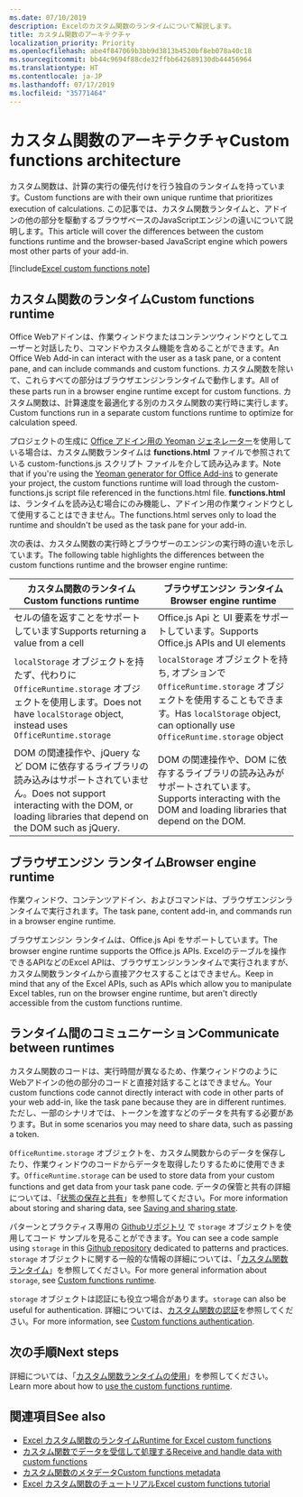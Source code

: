 ```yaml
---
ms.date: 07/10/2019
description: Excelのカスタム関数のランタイムについて解説します。
title: カスタム関数のアーキテクチャ
localization_priority: Priority
ms.openlocfilehash: abe4f847069b3bb9d3813b4520bf8eb078a40c18
ms.sourcegitcommit: bb44c9694f88cde32ffbb642689130db44456964
ms.translationtype: HT
ms.contentlocale: ja-JP
ms.lasthandoff: 07/17/2019
ms.locfileid: "35771464"
---
```

# <a name="custom-functions-architecture"></a><span data-ttu-id="66311-103">カスタム関数のアーキテクチャ</span><span class="sxs-lookup"><span data-stu-id="66311-103">Custom functions architecture</span></span>

 <span data-ttu-id="66311-104">カスタム関数は、計算の実行の優先付けを行う独自のランタイムを持っています。</span><span class="sxs-lookup"><span data-stu-id="66311-104">Custom functions are with their own unique runtime that prioritizes execution of calculations.</span></span> <span data-ttu-id="66311-105">この記事では、カスタム関数ランタイムと、アドインの他の部分を駆動するブラウザベースのJavaScriptエンジンの違いについて説明します。</span><span class="sxs-lookup"><span data-stu-id="66311-105">This article will cover the differences between the custom functions runtime and the browser-based JavaScript engine which powers most other parts of your add-in.</span></span>

[!include[Excel custom functions note](../includes/excel-custom-functions-note.md)]

## <a name="custom-functions-runtime"></a><span data-ttu-id="66311-106">カスタム関数のランタイム</span><span class="sxs-lookup"><span data-stu-id="66311-106">Custom functions runtime</span></span>

<span data-ttu-id="66311-107">Office Webアドインは、作業ウィンドウまたはコンテンツウィンドウとしてユーザーと対話したり、コマンドやカスタム機能を含めることができます。</span><span class="sxs-lookup"><span data-stu-id="66311-107">An Office Web Add-in can interact with the user as a task pane, or a content pane, and can include commands and custom functions.</span></span> <span data-ttu-id="66311-108">カスタム関数を除いて、これらすべての部分はブラウザエンジンランタイムで動作します。</span><span class="sxs-lookup"><span data-stu-id="66311-108">All of these parts run in a browser engine runtime except for custom functions.</span></span> <span data-ttu-id="66311-109">カスタム関数は、計算速度を最適化する別のカスタム関数の実行時に実行します。</span><span class="sxs-lookup"><span data-stu-id="66311-109">Custom functions run in a separate custom functions runtime to optimize for calculation speed.</span></span>

<span data-ttu-id="66311-110">プロジェクトの生成に [Office アドイン用の Yeoman ジェネレーター](https://www.npmjs.com/package/generator-office)を使用している場合は、カスタム関数ランタイムは **functions.html** ファイルで参照されている custom-functions.js スクリプト ファイルを介して読み込みます。</span><span class="sxs-lookup"><span data-stu-id="66311-110">Note that if you're using the [Yeoman generator for Office Add-ins](https://www.npmjs.com/package/generator-office) to generate your project, the custom functions runtime will load through the custom-functions.js script file referenced in the functions.html file.</span></span> <span data-ttu-id="66311-111">**functions.html** は、ランタイムを読み込む場合にのみ機能し、アドイン用の作業ウィンドウとして使用することはできません。</span><span class="sxs-lookup"><span data-stu-id="66311-111">The functions.html serves only to load the runtime and shouldn't be used as the task pane for your add-in.</span></span>

<span data-ttu-id="66311-112">次の表は、カスタム関数の実行時とブラウザーのエンジンの実行時の違いを示しています。</span><span class="sxs-lookup"><span data-stu-id="66311-112">The following table highlights the differences between the custom functions runtime and the browser engine runtime:</span></span>

| <span data-ttu-id="66311-113">カスタム関数のランタイム</span><span class="sxs-lookup"><span data-stu-id="66311-113">Custom functions runtime</span></span>  | <span data-ttu-id="66311-114">ブラウザエンジン ランタイム</span><span class="sxs-lookup"><span data-stu-id="66311-114">Browser engine runtime</span></span>    |
|------------------------------------------------------------------ |-------------------------------------------------------------------------------------------------------------- |
| <span data-ttu-id="66311-115">セルの値を返すことをサポートしています</span><span class="sxs-lookup"><span data-stu-id="66311-115">Supports returning a value from a cell</span></span>    | <span data-ttu-id="66311-116">Office.js Api と UI 要素をサポートしています。</span><span class="sxs-lookup"><span data-stu-id="66311-116">Supports Office.js APIs and UI elements</span></span>   |
| <span data-ttu-id="66311-117">`localStorage` オブジェクトを持たず、代わりに `OfficeRuntime.storage` オブジェクトを使用します。</span><span class="sxs-lookup"><span data-stu-id="66311-117">Does not have `localStorage` object, instead uses `OfficeRuntime.storage`</span></span>     | <span data-ttu-id="66311-118">`localStorage` オブジェクトを持ち, オプションで `OfficeRuntime.storage` オブジェクトを使用することもできます。</span><span class="sxs-lookup"><span data-stu-id="66311-118">Has `localStorage` object, can optionally use `OfficeRuntime.storage` object</span></span>     |
| <span data-ttu-id="66311-119">DOM の関連操作や、jQuery など DOM に依存するライブラリの読み込みはサポートされていません。</span><span class="sxs-lookup"><span data-stu-id="66311-119">Does not support interacting with the DOM, or loading libraries that depend on the DOM such as jQuery.</span></span>    | <span data-ttu-id="66311-120">DOM の関連操作や、DOM に依存するライブラリの読み込みがサポートされています。</span><span class="sxs-lookup"><span data-stu-id="66311-120">Supports interacting with the DOM and loading libraries that depend on the DOM.</span></span> |

## <a name="browser-engine-runtime"></a><span data-ttu-id="66311-121">ブラウザエンジン ランタイム</span><span class="sxs-lookup"><span data-stu-id="66311-121">Browser engine runtime</span></span>

<span data-ttu-id="66311-122">作業ウィンドウ、コンテンツアドイン、およびコマンドは、ブラウザエンジンランタイムで実行されます。</span><span class="sxs-lookup"><span data-stu-id="66311-122">The task pane, content add-in, and commands run in a browser engine runtime.</span></span>

<span data-ttu-id="66311-123">ブラウザエンジン ランタイムは、Office.js Api をサポートしています。</span><span class="sxs-lookup"><span data-stu-id="66311-123">The browser engine runtime supports the Office.js APIs.</span></span> <span data-ttu-id="66311-124">Excelのテーブルを操作できるAPIなどのExcel APIは、ブラウザエンジンランタイムで実行されますが、カスタム関数ランタイムから直接アクセスすることはできません。</span><span class="sxs-lookup"><span data-stu-id="66311-124">Keep in mind that any of the Excel APIs, such as APIs which allow you to manipulate Excel tables, run on the browser engine runtime, but aren't directly accessible from the custom functions runtime.</span></span>

## <a name="communicate-between-runtimes"></a><span data-ttu-id="66311-125">ランタイム間のコミュニケーション</span><span class="sxs-lookup"><span data-stu-id="66311-125">Communicate between runtimes</span></span>

<span data-ttu-id="66311-126">カスタム関数のコードは、実行時間が異なるため、作業ウィンドウのようにWebアドインの他の部分のコードと直接対話することはできません。</span><span class="sxs-lookup"><span data-stu-id="66311-126">Your custom functions code cannot directly interact with code in other parts of your web add-in, like the task pane because they are in different runtimes.</span></span> <span data-ttu-id="66311-127">ただし、一部のシナリオでは、トークンを渡すなどのデータを共有する必要があります。</span><span class="sxs-lookup"><span data-stu-id="66311-127">But in some scenarios you may need to share data, such as passing a token.</span></span>

<span data-ttu-id="66311-128">`OfficeRuntime.storage` オブジェクトを、カスタム関数からのデータを保存したり、作業ウィンドウのコードからデータを取得したりするために使用できます。</span><span class="sxs-lookup"><span data-stu-id="66311-128">`OfficeRuntime.storage` can be used to store data from your custom functions and get data from your task pane code.</span></span> <span data-ttu-id="66311-129">データの保管と共有の詳細については、「[状態の保存と共有](custom-functions-save-state.md)」を参照してください。</span><span class="sxs-lookup"><span data-stu-id="66311-129">For more information about storing and sharing data, see [Saving and sharing state](custom-functions-save-state.md).</span></span>

<span data-ttu-id="66311-130">パターンとプラクティス専用の [Githubリポジトリ](https://github.com/OfficeDev/PnP-OfficeAddins/tree/master/Excel-custom-functions/AsyncStorage) で `storage` オブジェクトを使用してコード サンプルを見ることができます。</span><span class="sxs-lookup"><span data-stu-id="66311-130">You can see a code sample using `storage` in this [Github repository](https://github.com/OfficeDev/PnP-OfficeAddins/tree/master/Excel-custom-functions/AsyncStorage) dedicated to patterns and practices.</span></span>
<span data-ttu-id="66311-131">`storage` オブジェクトに関する一般的な情報の詳細については、「[カスタム関数ランタイム](./custom-functions-runtime.md)」を参照してください。</span><span class="sxs-lookup"><span data-stu-id="66311-131">For more general information about `storage`, see [Custom functions runtime](./custom-functions-runtime.md).</span></span>

<span data-ttu-id="66311-132">`storage` オブジェクトは認証にも役立つ場合があります。</span><span class="sxs-lookup"><span data-stu-id="66311-132">`storage` can also be useful for authentication.</span></span> <span data-ttu-id="66311-133">詳細については、[カスタム関数の認証](custom-functions-authentication.md)を参照してください。</span><span class="sxs-lookup"><span data-stu-id="66311-133">For more information, see [Custom functions authentication](custom-functions-authentication.md).</span></span>

## <a name="next-steps"></a><span data-ttu-id="66311-134">次の手順</span><span class="sxs-lookup"><span data-stu-id="66311-134">Next steps</span></span>
<span data-ttu-id="66311-135">詳細については、「[カスタム関数ランタイムの使用](custom-functions-runtime.md)」を参照してください。</span><span class="sxs-lookup"><span data-stu-id="66311-135">Learn more about how to [use the custom functions runtime](custom-functions-runtime.md).</span></span>

## <a name="see-also"></a><span data-ttu-id="66311-136">関連項目</span><span class="sxs-lookup"><span data-stu-id="66311-136">See also</span></span>

* [<span data-ttu-id="66311-137">Excel カスタム関数のランタイム</span><span class="sxs-lookup"><span data-stu-id="66311-137">Runtime for Excel custom functions</span></span>](custom-functions-runtime.md)
* [<span data-ttu-id="66311-138">カスタム関数でデータを受信して​​処理する</span><span class="sxs-lookup"><span data-stu-id="66311-138">Receive and handle data with custom functions</span></span>](custom-functions-web-reqs.md)
* [<span data-ttu-id="66311-139">カスタム関数のメタデータ</span><span class="sxs-lookup"><span data-stu-id="66311-139">Custom functions metadata</span></span>](custom-functions-json.md)
* [<span data-ttu-id="66311-140">Excel カスタム関数のチュートリアル</span><span class="sxs-lookup"><span data-stu-id="66311-140">Excel custom functions tutorial</span></span>](../tutorials/excel-tutorial-create-custom-functions.md)
